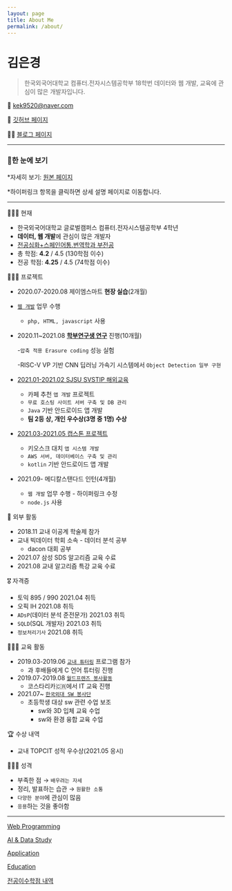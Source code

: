 ```yaml
---
layout: page
title: About Me
permalink: /about/
---
```

# 김은경

> 한국외국어대학교 컴퓨터.전자시스템공학부 18학번
데이터와 웹 개발, 교육에 관심이 많은 개발자입니다.

📧 kek9520@naver.com

🔗 [깃허브 페이지](https://github.com/Eunkyung99)

✍🏻 [블로그 페이지](https://eunkyung99.github.io/gang)

---

### 🔎한 눈에 보기

*자세히 보기: [원본 페이지](https://www.notion.so/836d2c54099f44838626f91f2a3409c1)

*하이퍼링크 항목을 클릭하면 상세 설명 페이지로 이동합니다.

---

👩🏻‍🎓 현재

- 한국외국어대학교 글로벌캠퍼스
컴퓨터.전자시스템공학부 4학년
- **데이터, 웹 개발**에 관심이 많은 개발자
- [전공심화+스페인어통.번역학과 부전공](https://www.notion.so/392aad475ecc40e5a0df827c9c58c5e1)
- 총 학점: **4.2** / 4.5 (130학점 이수)
- 전공 학점: **4.25** / 4.5 (74학점 이수)

👩🏻‍💼 프로젝트

- 2020.07-2020.08 제이엠스마트 **현장 실습**(2개월) 
- [`웹 개발`](https://www.notion.so/Web-Programming-945775a3d936463bb0fd962e6f2722cd) 업무 수행
    - `php, HTML, javascript` 사용
- 2020.11~2021.08 **[학부연구생 연구](https://www.notion.so/AI-Data-Study-c5d46d17e0f94f399690e4302aae18ca)** 진행(10개월)

    -`압축 적용 Erasure coding` 성능 실험 

    -RISC-V VP 기반 CNN 딥러닝 가속기 시스템에서 `Object Detection 일부 구현` 

- [2021.01-2021.02 SJSU SVSTIP 해외교육](https://www.notion.so/Application-d4fee7f33268402fa960cb4a40799ee6)
    - 카페 추천 `앱 개발` 프로젝트
    - `무료 호스팅 사이트 서버 구축 및 DB 관리`
    - `Java` 기반 안드로이드 앱 개발
    - **팀 2등 상, 개인 우수상(3명 중 1명) 수상**
- [2021.03-2021.05 캡스톤 프로젝트](https://www.notion.so/Application-d4fee7f33268402fa960cb4a40799ee6)
    - 키오스크 대치 `앱 시스템 개발`
    - `AWS 서버, 데이터베이스 구축 및 관리`
    - `kotlin` 기반 안드로이드 앱 개발
- 2021.09- 메디칼스탠다드 인턴(4개월)
    - `웹 개발` 업무 수행 - 하이퍼링크 수정
    - `node.js` 사용

🌟 외부 활동

- 2018.11 교내 이공계 학술제 참가
- 교내 빅데이터 학회 소속 - 데이터 분석 공부
    - dacon 대회 공부
- 2021.07 삼성 SDS 알고리즘 교육 수료
- 2021.08 교내 알고리즘 특강 교육 수료

🎖️ 자격증

- 토익 895 / 990 2021.04 취득
- 오픽 IH 2021.08 취득
- `ADsP`(데이터 분석 준전문가)  2021.03 취득
- `SQLD`(SQL 개발자) 2021.03 취득
- `정보처리기사` 2021.08 취득

👩🏻‍🏫 교육 활동 

- 2019.03-2019.06 [`교내 튜터링`](https://www.notion.so/Education-39d31b8fc48344aa8d33257e736e6672) 프로그램 참가
    - 과 후배들에게 C 언어 튜터링 진행
- 2019.07-2019.08 [`월드프렌즈 봉사활동`](https://www.notion.so/Education-39d31b8fc48344aa8d33257e736e6672)
    - 코스타리카🇨🇷에서 IT 교육 진행
- 2021.07~ [`한국외대 SW 봉사단`](https://www.notion.so/Education-39d31b8fc48344aa8d33257e736e6672)
    - 초등학생 대상 sw 관련 수업 보조
        - sw와 3D 입체 교육 수업
        - sw와 환경 융합 교육 수업

🏆 수상 내역

- 교내 TOPCIT 성적 우수상(2021.05 응시)

👩🏻‍🎨 성격

- 부족한 점 → `배우려는 자세`
- 정리, 발표하는 습관 → `원활한 소통`
- `다양한 분야`에 관심이 많음
- `응용`하는 것을 좋아함

---


[Web Programming](https://www.notion.so/Web-Programming-945775a3d936463bb0fd962e6f2722cd)

[AI & Data Study](https://www.notion.so/AI-Data-Study-c5d46d17e0f94f399690e4302aae18ca)

[Application](https://www.notion.so/Application-d4fee7f33268402fa960cb4a40799ee6)

[Education](https://www.notion.so/Education-39d31b8fc48344aa8d33257e736e6672)

[전공이수학점 내역](https://www.notion.so/392aad475ecc40e5a0df827c9c58c5e1)
